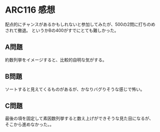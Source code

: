 # ARC116 感想

配点的にチャンスがあるかもしれないと参加してみたが、500の2問に打ちのめされて撤退。
というかBの400がすでにとても難しかった。

## A問題

約数列挙をイメージすると、比較的自明な気がする。

## B問題

ソートすると見えてくるものがあるが、かなりバグりそうな感じで怖い。

## C問題

最後の項を固定して素因数列挙すると数え上げができそうな見た目になるが、
そこから進めなかった。。
